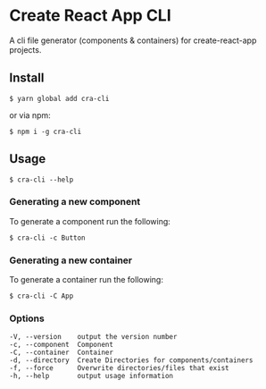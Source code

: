 # Create React App CLI

A cli file generator (components & containers) for create-react-app projects.

## Install

```$ yarn global add cra-cli```

or via npm:

```$ npm i -g cra-cli```

## Usage

```$ cra-cli --help```

### Generating a new component

To generate a component run the following:

```$ cra-cli -c Button```

### Generating a new container

To generate a container run the following:

```$ cra-cli -C App```

### Options

 ```
 -V, --version    output the version number
 -c, --component  Component
 -C, --container  Container
 -d, --directory  Create Directories for components/containers
 -f, --force      Overwrite directories/files that exist
 -h, --help       output usage information
 ```

